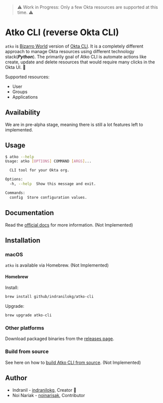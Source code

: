 > :warning: Work in Progress: Only a few Okta resources are supported at this time. :warning:

# Atko CLI (reverse Okta CLI)

`atko` is [Bizarro World](https://en.wikipedia.org/wiki/Bizarro) version of [Okta CLI](https://github.com/oktadeveloper/okta-cli). It is a completely different approach to manage Okta resources using different technology stack(***Python***). The primarily goal of Atko CLI is automate actions like create, update and delete resources that would require many clicks in the Okta UI. :tada:

Supported resources:

* User
* Groups
* Applications

## Availability

We are in pre-alpha stage, meaning there is still a lot features left to implemented.

## Usage

```bash
$ atko --help
Usage: atko [OPTIONS] COMMAND [ARGS]...

  CLI tool for your Okta org.

Options:
  -h, --help  Show this message and exit.

Commands:
  config  Store configuration values.
```

## Documentation

Read the [official docs](https://atko-cli.github.com/manual/) for more information. (Not Implemented)


<!-- this anchor is linked to from elsewhere, so avoid renaming it -->
## Installation

### macOS

`atko` is available via Homebrew. (Not Implemented)

#### Homebrew

Install:

```bash
brew install github/indranilokg/atko-cli
```

Upgrade:

```bash
brew upgrade atko-cli
```

### Other platforms

Download packaged binaries from the [releases page][].

### Build from source

See here on how to [build Atko CLI from source](/docs/source.md). (Not Implemented)

## Author

* Indranil - [indranilokg](https://github.com/indranilokg), Creator :tada:
* Noi Nariak - [noinarisak](https://github.com/indranilokg), Contributor

<!-- # Markdown Mapping -->
[docs]: https://atko-cli.github.com/manual
[releases page]: https://github.com/indranilokg/atko-cli/releases/latest
[contributing page]: https://github.com/indranilokg/atko-cli/trunk/.github/CONTRIBUTING.md
